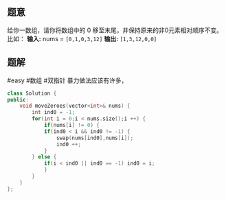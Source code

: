 ## 题意
给你一数组，请你将数组中的 $0$ 移至末尾，并保持原来的非0元素相对顺序不变。 
比如：
**输入:** nums = `[0,1,0,3,12]`
**输出:** `[1,3,12,0,0]`
## 题解
#easy #数组 #双指针
暴力做法应该有许多，
```cpp
class Solution {
public:
	void moveZeroes(vector<int>& nums) {
		int ind0 = -1;
		for(int i = 0;i < nums.size();i ++) {
			if(nums[i] != 0) {
			if(ind0 < i && ind0 != -1) {
				swap(nums[ind0],nums[i]);
				ind0 ++;
			}
		} else {
			if(i < ind0 || ind0 == -1) ind0 = i;
			}
		}
	}
};
```

